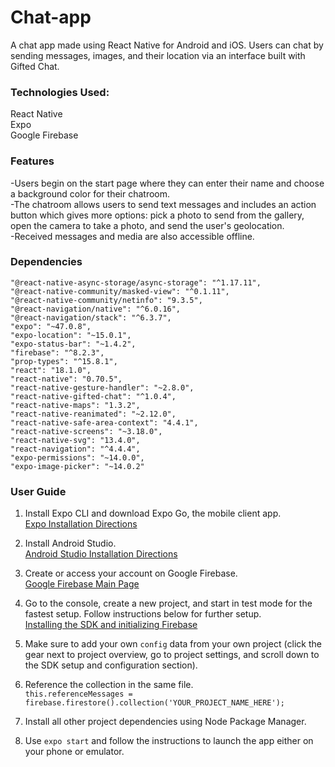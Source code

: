 # Chat-app
A chat app made using React Native for Android and iOS.
Users can chat by sending messages, images, and their location via an interface built with Gifted Chat. 

### Technologies Used:
React Native  
Expo  
Google Firebase  

### Features
-Users begin on the start page where they can enter their name and choose a background color for their chatroom.   
-The chatroom allows users to send text messages and includes an action button which gives more options: pick a photo to send from the gallery, open the camera to take a photo, and send the user's geolocation.   
-Received messages and media are also accessible offline.   

### Dependencies
    "@react-native-async-storage/async-storage": "^1.17.11",
    "@react-native-community/masked-view": "^0.1.11",
    "@react-native-community/netinfo": "9.3.5",
    "@react-navigation/native": "^6.0.16",
    "@react-navigation/stack": "^6.3.7",
    "expo": "~47.0.8",
    "expo-location": "~15.0.1",
    "expo-status-bar": "~1.4.2",
    "firebase": "^8.2.3",
    "prop-types": "^15.8.1",
    "react": "18.1.0",
    "react-native": "0.70.5",
    "react-native-gesture-handler": "~2.8.0",
    "react-native-gifted-chat": "^1.0.4",
    "react-native-maps": "1.3.2",
    "react-native-reanimated": "~2.12.0",
    "react-native-safe-area-context": "4.4.1",
    "react-native-screens": "~3.18.0",
    "react-native-svg": "13.4.0",
    "react-navigation": "^4.4.4",
    "expo-permissions": "~14.0.0",
    "expo-image-picker": "~14.0.2"

### User Guide
1. Install Expo CLI and download Expo Go, the mobile client app.  
[Expo Installation Directions](https://docs.expo.dev/get-started/installation/#expo-cli)  

2. Install Android Studio.   
[Android Studio Installation Directions](https://developer.android.com/studio/install)  

3. Create or access your account on Google Firebase.   
[Google Firebase Main Page](https://firebase.google.com/)  

4. Go to the console, create a new project, and start in test mode for the fastest setup. Follow instructions below for further setup.  
[Installing the SDK and initializing Firebase](https://firebase.google.com/docs/web/setup)  

5. Make sure to add your own `config` data from your own project (click the gear next to project overview, go to project settings, and scroll down to the SDK setup and configuration section).  

6. Reference the collection in the same file.   
`this.referenceMessages = firebase.firestore().collection('YOUR_PROJECT_NAME_HERE');`  
  
7. Install all other project dependencies using Node Package Manager.  

8. Use `expo start` and follow the instructions to launch the app either on your phone or emulator.   